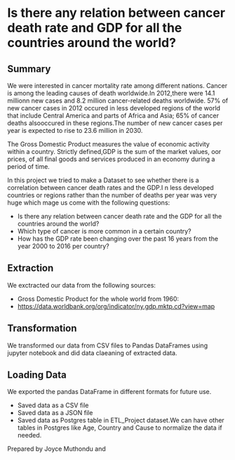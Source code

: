 # Is there any relation between cancer death rate and GDP for all the countries around the world?

## Summary
We were interested in cancer mortality rate among different nations. Cancer is among the leading causes of death worldwide.In 2012,there were 14.1 millionn new cases and 8.2 million cancer-related deaths worldwide. 57% of new cancer cases in 2012 occured in less developed regions of the world that include Central America and parts of Africa and Asia; 65% of cancer deaths alsooccured in these regions.The number of new cancer cases per year is expected to rise to 23.6 million in 2030. 

The Gross Domestic Product measures the value of economic activity within a country.
Strictly defined,GDP is the sum of the market values, oor prices, of all final goods and services produced in an economy during a period of time.

In this project we tried to make a Dataset to see whether there is a correlation between cancer death rates and the GDP.I n less developed countries or regions rather than the number of deaths per year was very huge which mage us come with the following questions:

  - Is there any relation between cancer death rate and the GDP for all the countries around the world?
  - Which type of cancer is more common in a certain country?
  - How has the GDP rate been changing over the past 16 years from the year 2000 to 2016 per country?
  
## Extraction
 We exctracted our data from the following sources:
 
   - Gross Domestic Product for the whole world from 1960:
   - https://data.worldbank.org/org/indicator/ny.gdp.mktp.cd?view=map
   
## Transformation
We transformed our data from CSV files to Pandas DataFrames using jupyter notebook and did data claeaning of extracted data.

## Loading Data
We exported the pandas DataFrame in different formats for future use.
   
   - Saved data as a CSV file 
   - Saved data as a JSON file
   - Saved data as Postgres table in ETL_Project dataset.We can have other tables in Postgres like Age, Country and Cause to normalize the data if needed.

Prepared by Joyce Muthondu and 
